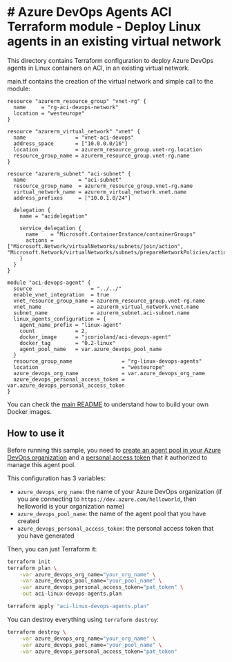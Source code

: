 # # Azure DevOps Agents ACI Terraform module - Deploy Linux agents in an existing virtual network

This directory contains Terraform configuration to deploy Azure DevOps agents in Linux containers on ACI, in an existing virtual network.

main.tf contains the creation of the virtual network and simple call to the module:

```hcl
resource "azurerm_resource_group" "vnet-rg" {
  name     = "rg-aci-devops-network"
  location = "westeurope"
}

resource "azurerm_virtual_network" "vnet" {
  name                = "vnet-aci-devops"
  address_space       = ["10.0.0.0/16"]
  location            = azurerm_resource_group.vnet-rg.location
  resource_group_name = azurerm_resource_group.vnet-rg.name
}

resource "azurerm_subnet" "aci-subnet" {
  name                 = "aci-subnet"
  resource_group_name  = azurerm_resource_group.vnet-rg.name
  virtual_network_name = azurerm_virtual_network.vnet.name
  address_prefixes     = ["10.0.1.0/24"]

  delegation {
    name = "acidelegation"

    service_delegation {
      name    = "Microsoft.ContainerInstance/containerGroups"
      actions = ["Microsoft.Network/virtualNetworks/subnets/join/action", "Microsoft.Network/virtualNetworks/subnets/prepareNetworkPolicies/action"]
    }
  }
}

module "aci-devops-agent" {
  source                   = "../../"
  enable_vnet_integration  = true
  vnet_resource_group_name = azurerm_resource_group.vnet-rg.name
  vnet_name                = azurerm_virtual_network.vnet.name
  subnet_name              = azurerm_subnet.aci-subnet.name
  linux_agents_configuration = {
    agent_name_prefix = "linux-agent"
    count             = 2,
    docker_image      = "jcorioland/aci-devops-agent"
    docker_tag        = "0.2-linux"
    agent_pool_name   = var.azure_devops_pool_name
  }
  resource_group_name                = "rg-linux-devops-agents"
  location                           = "westeurope"
  azure_devops_org_name              = var.azure_devops_org_name
  azure_devops_personal_access_token = var.azure_devops_personal_access_token
}
```

You can check the [main README](../../README.md#build-the-docker-images) to understand how to build your own Docker images.

## How to use it

Before running this sample, you need to [create an agent pool in your Azure DevOps organization](https://docs.microsoft.com/en-us/azure/devops/pipelines/agents/pools-queues?view=azure-devops&tabs=yaml%2Cbrowser#creating-agent-pools) and a [personal access token](https://docs.microsoft.com/en-us/azure/devops/pipelines/agents/v2-linux?view=azure-devops#permissions) that it authorized to manage this agent pool.

This configuration has 3 variables:

- `azure_devops_org_name`: the name of your Azure DevOps organization (if you are connecting to `https://dev.azure.com/helloworld`, then helloworld is your organization name)
- `azure_devops_pool_name`: the name of the agent pool that you have created
- `azure_devops_personal_access_token`: the personal access token that you have generated

Then, you can just Terraform it:

```bash
terraform init
terraform plan \
    -var azure_devops_org_name="your_org_name" \
    -var azure_devops_pool_name="your_pool_name" \
    -var azure_devops_personal_access_token="pat_token" \
    -out aci-linux-devops-agents.plan

terraform apply "aci-linux-devops-agents.plan"
```

You can destroy everything using `terraform destroy`:

```bash
terraform destroy \
    -var azure_devops_org_name="your_org_name" \
    -var azure_devops_pool_name="your_pool_name" \
    -var azure_devops_personal_access_token="pat_token"
```
